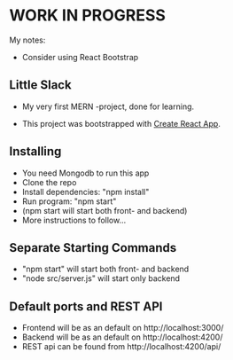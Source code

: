# WORK IN PROGRESS

My notes:
* Consider using React Bootstrap

## Little Slack

* My very first MERN -project, done for learning.

* This project was bootstrapped with [Create React App](https://github.com/facebookincubator/create-react-app).

## Installing

* You need Mongodb to run this app
* Clone the repo
* Install dependencies: "npm install"
* Run program: "npm start"
* (npm start will start both front- and backend)
* More instructions to follow...

## Separate Starting Commands

* "npm start" will start both front- and backend
* "node src/server.js" will start only backend

## Default ports and REST API

* Frontend will be as an default on http://localhost:3000/
* Backend will be as an default on http://localhost:4200/
* REST api can be found from http://localhost:4200/api/

